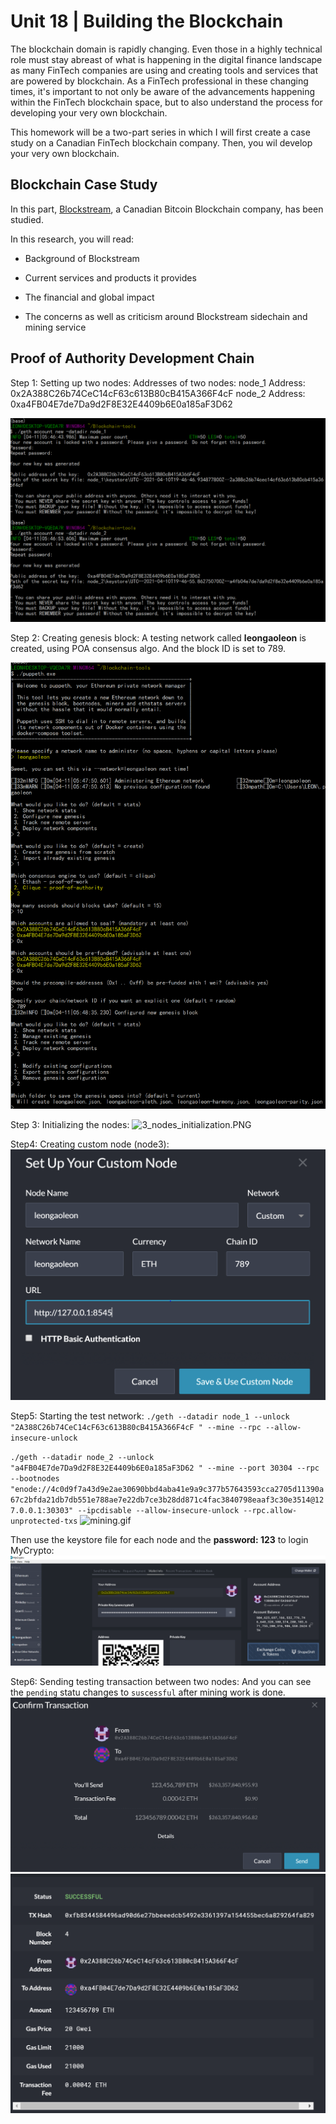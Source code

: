 # Unit 18 | Building the Blockchain

The blockchain domain is rapidly changing.  Even those in a highly technical role must stay abreast of what is happening in the digital finance landscape as many FinTech companies are using and creating tools and services that are powered by blockchain. As a FinTech professional in these changing times, it's important to not only be aware of the advancements happening within the FinTech blockchain space, but to also understand the process for developing your very own blockchain.

This homework will be a two-part series in which I will first create a case study on a Canadian FinTech blockchain company. Then, you wil develop your very own blockchain.

## Blockchain Case Study

In this part, [Blockstream](Blockchain_Case_Study/Blockstream.md), a Canadian Bitcoin Blockchain company, has been studied. 

In this research, you will read:

* Background of Blockstream

* Current services and products it provides

* The financial and global impact 

* The concerns as well as criticism around Blockstream sidechain and mining service

## Proof of Authority Development Chain

Step 1: Setting up two nodes:
Addresses of two nodes:
node_1 Address: 0x2A388C26b74CeC14cF63c613B80cB415A366F4cF
node_2 Address: 0xa4FB04E7de7Da9d2F8E32E4409b6E0a185aF3D62

![1_nodes_creation](images/1_nodes_creation.PNG)

Step 2: Creating genesis block:
A testing network called **leongaoleon** is created, using POA consensus algo. And the block ID is set to 789. 

![2_genesis block.PNG](images/2_genesis_block.PNG)

Step 3: Initializing the nodes:
![3_nodes_initialization.PNG](images/3_nodes_initialization.PNG.PNG)

Step4: Creating custom node (node3):
![4_node3.PNG](images/4_node3.PNG)

Step5: Starting the test network:
`./geth --datadir node_1 --unlock "2A388C26b74CeC14cF63c613B80cB415A366F4cF " --mine --rpc --allow-insecure-unlock`

`./geth --datadir node_2 --unlock "a4FB04E7de7Da9d2F8E32E4409b6E0a185aF3D62 " --mine --port 30304 --rpc --bootnodes "enode://4c0d9f7a43d9e2ae30690bbd4aba41e9a9c377b57643593cca2705d11390a67c2bfda21db7db551e788ae7e22db7ce3b28dd871c4fac3840798eaaf3c30e3514@127.0.0.1:30303" --ipcdisable --allow-insecure-unlock --rpc.allow-unprotected-txs`
![mining.gif](images/mining.gif)


Then use the keystore file for each node and the **password: 123** to login MyCrypto:
![5_node1.PNG](images/5_node1.PNG)

Step6: Sending testing transaction between two nodes:
And you can see the `pending` statu changes to `suscessful` after mining work is done.
![6_transaction.PNG](images/6_transaction.PNG)
![7_transaction.PNG](images/7_transaction.PNG)





